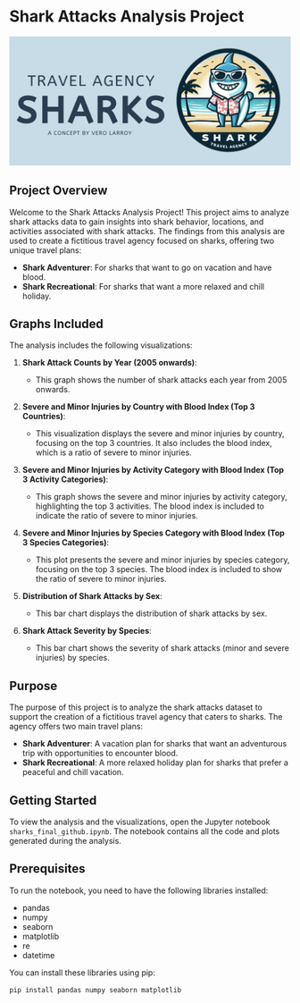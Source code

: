 # Shark Attacks Analysis Project

![Shark Attack Counts by Year](Sharks_travel_agency.png)

## Project Overview

Welcome to the Shark Attacks Analysis Project! This project aims to analyze shark attacks data to gain insights into shark behavior, locations, and activities associated with shark attacks. The findings from this analysis are used to create a fictitious travel agency focused on sharks, offering two unique travel plans: 

- **Shark Adventurer**: For sharks that want to go on vacation and have blood.
- **Shark Recreational**: For sharks that want a more relaxed and chill holiday.

## Graphs Included

The analysis includes the following visualizations:

1. **Shark Attack Counts by Year (2005 onwards)**:
   - This graph shows the number of shark attacks each year from 2005 onwards.

2. **Severe and Minor Injuries by Country with Blood Index (Top 3 Countries)**:
   - This visualization displays the severe and minor injuries by country, focusing on the top 3 countries. It also includes the blood index, which is a ratio of severe to minor injuries.

3. **Severe and Minor Injuries by Activity Category with Blood Index (Top 3 Activity Categories)**:
   - This graph shows the severe and minor injuries by activity category, highlighting the top 3 activities. The blood index is included to indicate the ratio of severe to minor injuries.

4. **Severe and Minor Injuries by Species Category with Blood Index (Top 3 Species Categories)**:
   - This plot presents the severe and minor injuries by species category, focusing on the top 3 species. The blood index is included to show the ratio of severe to minor injuries.

5. **Distribution of Shark Attacks by Sex**:
   - This bar chart displays the distribution of shark attacks by sex.

6. **Shark Attack Severity by Species**:
   - This bar chart shows the severity of shark attacks (minor and severe injuries) by species.

## Purpose

The purpose of this project is to analyze the shark attacks dataset to support the creation of a fictitious travel agency that caters to sharks. The agency offers two main travel plans:

- **Shark Adventurer**: A vacation plan for sharks that want an adventurous trip with opportunities to encounter blood.
- **Shark Recreational**: A more relaxed holiday plan for sharks that prefer a peaceful and chill vacation.

## Getting Started

To view the analysis and the visualizations, open the Jupyter notebook `sharks_final_github.ipynb`. The notebook contains all the code and plots generated during the analysis.

## Prerequisites

To run the notebook, you need to have the following libraries installed:
- pandas
- numpy
- seaborn
- matplotlib
- re
- datetime

You can install these libraries using pip:
```bash
pip install pandas numpy seaborn matplotlib